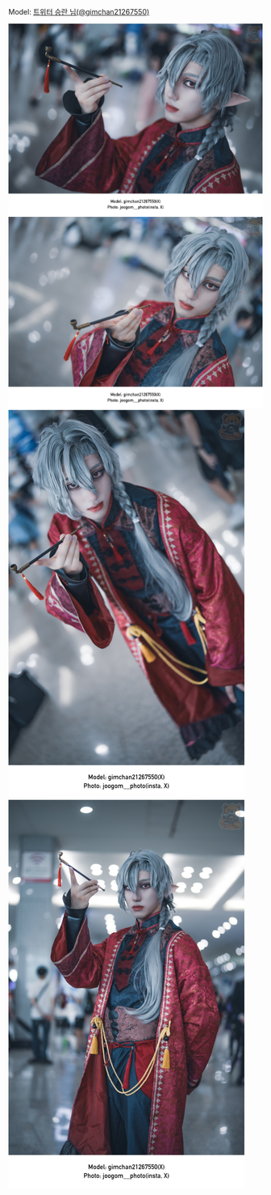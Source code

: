 ﻿---
dddd: 2024.07.20 서코
nickname: 승란
sns_type: x
sns_id: gimchan21267550
---

<a name="gimchan21267550"></a>
Model: <a href="https://x.com/gimchan21267550" target="_blank">트위터 승란 님(@gimchan21267550)</a>

![MEITU20240725201724398.jpg](/assets/img/2024/07-20/승란/MEITU20240725201724398.jpg)
![MEITU20240725202029210.jpg](/assets/img/2024/07-20/승란/MEITU20240725202029210.jpg)
![MEITU20240725202436283.jpg](/assets/img/2024/07-20/승란/MEITU20240725202436283.jpg)
![MEITU20240725202725954.jpg](/assets/img/2024/07-20/승란/MEITU20240725202725954.jpg)